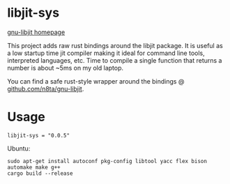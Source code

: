 # libjit-sys
[gnu-libjit homepage](https://www.gnu.org/software/libjit/)


This project adds raw rust bindings around the libjit package. It is useful as a low startup time jit compiler making it ideal
for command line tools, interpreted languages, etc. Time to compile a single function that returns a number is about ~5ms on my old laptop.

You can find a safe rust-style wrapper around the bindings @ [github.com/n8ta/gnu-libjit](https://github.com/n8ta/gnu-libjit).

# Usage
```
libjit-sys = "0.0.5"
```


Ubuntu:
```
sudo apt-get install autoconf pkg-config libtool yacc flex bison automake make g++
cargo build --release
```

